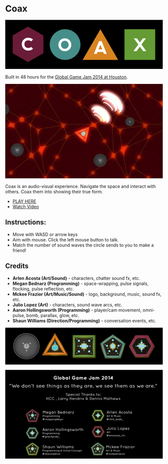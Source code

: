 Coax
====

![logo](readme_img/logo.png)

Built in 48 hours for the [Global Game Jam 2014 at Houston](http://globalgamejam.org/2014/games/coax).

![screen](readme_img/screen.png)

Coax is an audio-visual experience. Navigate the space and interact with
others. Coax them into showing their true form. 

- [PLAY HERE](https://dl.dropboxusercontent.com/u/2334881/CoaxWeb/WebPlayer.html)
- [Watch Video](http://www.youtube.com/watch?v=frcOn1aVcYs)

## Instructions: 

- Move with WASD or arrow keys
- Aim with mouse. Click the left mouse button to talk.
- Match the number of sound waves the circle sends to you to make a friend!

## Credits

- __Arlen Acosta (Art/Sound)__ - characters, chatter sound fx, etc.
- __Megan Bednarz (Programming)__ - space-wrapping, pulse signals, flocking, pulse reflection, etc.
- __Mckee Frazior (Art/Music/Sound)__ - logo, background, music, sound fx, etc.
- __Julio Lopez (Art)__ - characters, sound wave arcs, etc.
- __Aaron Hollingsworth (Programming)__ - player/cam movement, omni-pulse, bomb, parallax, glow, etc.
- __Shaun Williams (Direction/Programming)__ - conversation events, etc.

![shapes](readme_img/shapes.png)

![credits](readme_img/credits.png)
